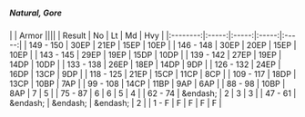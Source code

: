 ##### Natural, Gore

|      | Armor ||||
| Result | No | Lt | Md | Hvy |
|:--------:|:-----:|:-----:|:-----:|:-----:|
| 149 - 150 | 30EP | 21EP | 15EP | 10EP |
| 146 - 148 | 30EP | 20EP | 15EP | 10EP |
| 143 - 145 | 29EP | 19EP | 15DP | 10DP |
| 139 - 142 | 27EP | 19EP | 14DP | 10DP |
| 133 - 138 | 26EP | 18EP | 14DP | 9DP |
| 126 - 132 | 24EP | 16DP | 13CP | 9DP |
| 118 - 125 | 21EP | 15CP | 11CP | 8CP |
| 109 - 117 | 18DP | 13CP | 10BP | 7AP |
| 99 - 108 | 14CP | 11BP | 9AP | 6AP |
| 88 - 98 | 10BP | 8AP | 7 | 5 |
| 75 - 87 | 6 | 6 | 5 | 4 |
| 62 - 74 | &endash;  | 2 | 3 | 3 |
| 47 - 61 | &endash;  | &endash;  | &endash;  | 2 |
| 1 - F | F | F | F | F |
